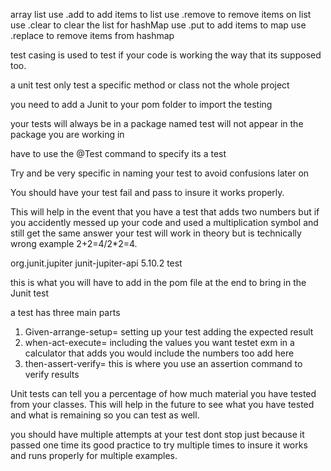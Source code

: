 array list use .add to add items to list
use .remove to remove items on list 
use .clear to clear the list 
for hashMap use .put to add items to map 
use .replace to remove items from hashmap

test casing is used to test if your code is working the way that its supposed too.

a unit test only test a specific method or class not the whole project 

you need to add a Junit to your pom folder to import the testing 

your tests will always be in a package named test will not appear in the package you are working in 

have to use the @Test command to specify its a test

Try and be very specific in naming your test to avoid confusions later on 

You should have your test fail and pass to insure it works properly. 

This will help in the event that you have a test that adds two numbers but if you accidently messed up your code and used a multiplication symbol and still get the same answer your test will work in theory but is technically wrong example 2+2=4/2*2=4.

 <dependencies>
    <dependency>
        <groupId>org.junit.jupiter</groupId>
        <artifactId>junit-jupiter-api</artifactId>
        <version>5.10.2</version>
        <scope>test</scope>
    </dependency>
</dependencies>

this is what you will have to add in the pom file at the end to bring in the Junit test 

a test has three main parts
1. Given-arrange-setup= setting up your test adding the expected result 
2. when-act-execute= including the values you want testet exm in a calculator that adds you would include the numbers too add here 
3. then-assert-verify= this is where you use an assertion command to verify results


Unit tests can tell you a percentage of how much material you have tested from your classes. This will help in the future to see what you have tested and what is remaining so you can test as well.

you should have multiple attempts at your test dont stop just because it passed one time its good practice to try multiple times to insure it works and runs properly for multiple examples. 
